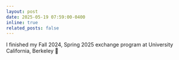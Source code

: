 ```yaml
---
layout: post
date: 2025-05-19 07:59:00-0400
inline: true
related_posts: false
---
```


I finished my Fall 2024, Spring 2025 exchange program at University California, Berkeley 🐻